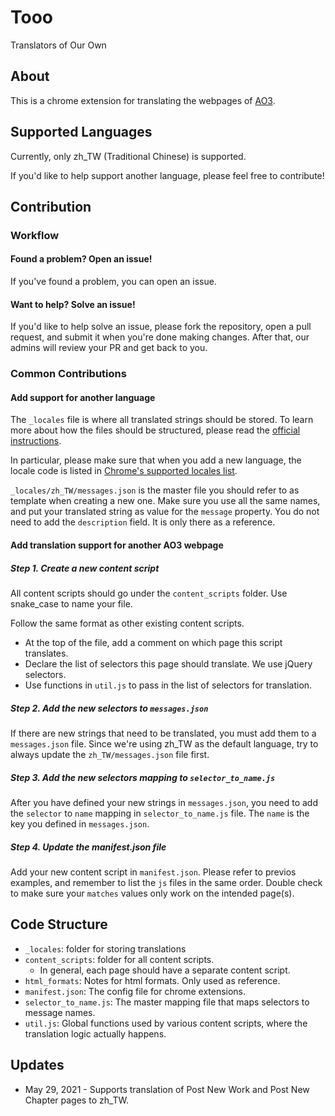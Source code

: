 # Tooo
Translators of Our Own


## About
This is a chrome extension for translating the webpages of [AO3](https://archiveofourown.org/).


## Supported Languages
Currently, only zh_TW (Traditional Chinese) is supported.

If you'd like to help support another language, please feel free to contribute!


## Contribution
### Workflow
#### Found a problem? Open an issue!
If you've found a problem, you can open an issue.

#### Want to help? Solve an issue!
If you'd like to help solve an issue, please fork the repository, open a pull request, and submit it when you're done making changes. After that, our admins will review your PR and get back to you.


### Common Contributions
#### Add support for another language
The `_locales` file is where all translated strings should be stored. To learn more about how the files should be structured, please read the [official instructions](https://developer.chrome.com/docs/extensions/reference/i18n/).

In particular, please make sure that when you add a new language, the locale code is listed in [Chrome's supported locales list](https://developer.chrome.com/docs/webstore/i18n/#localeTable).

`_locales/zh_TW/messages.json` is the master file you should refer to as template when creating a new one. Make sure you use all the same names, and put your translated string as value for the `message` property. You do not need to add the `description` field. It is only there as a reference.


#### Add translation support for another AO3 webpage
##### Step 1. Create a new content script
All content scripts should go under the `content_scripts` folder. Use snake_case to name your file.

Follow the same format as other existing content scripts.
- At the top of the file, add a comment on which page this script translates.
- Declare the list of selectors this page should translate. We use jQuery selectors.
- Use functions in `util.js` to pass in the list of selectors for translation.

##### Step 2. Add the new selectors to `messages.json`
If there are new strings that need to be translated, you must add them to a `messages.json` file. Since we're using zh_TW as the default language, try to always update the `zh_TW/messages.json` file first.

##### Step 3. Add the new selectors mapping to `selector_to_name.js`
After you have defined your new strings in `messages.json`, you need to add the `selector` to `name` mapping in `selector_to_name.js` file. The `name` is the key you defined in `messages.json`.

##### Step 4. Update the manifest.json file
Add your new content script in `manifest.json`. Please refer to previos examples, and remember to list the `js` files in the same order. Double check to make sure your `matches` values only work on the intended page(s).


## Code Structure
- `_locales`: folder for storing translations
- `content_scripts`: folder for all content scripts.
  - In general, each page should have a separate content script.
- `html_formats`: Notes for html formats. Only used as reference.
- `manifest.json`: The config file for chrome extensions.
- `selector_to_name.js`: The master mapping file that maps selectors to message names.
- `util.js`: Global functions used by various content scripts, where the translation logic actually happens.


## Updates
- May 29, 2021 - Supports translation of Post New Work and Post New Chapter pages to zh_TW.
